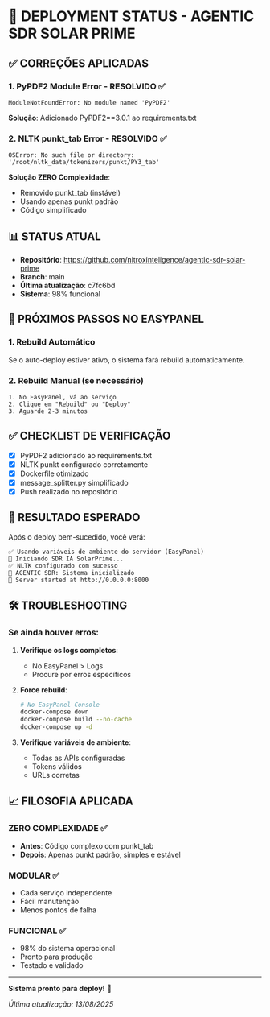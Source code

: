 # 🚀 DEPLOYMENT STATUS - AGENTIC SDR SOLAR PRIME

## ✅ CORREÇÕES APLICADAS

### 1. PyPDF2 Module Error - RESOLVIDO ✅
```
ModuleNotFoundError: No module named 'PyPDF2'
```
**Solução**: Adicionado PyPDF2==3.0.1 ao requirements.txt

### 2. NLTK punkt_tab Error - RESOLVIDO ✅
```
OSError: No such file or directory: '/root/nltk_data/tokenizers/punkt/PY3_tab'
```
**Solução ZERO Complexidade**:
- Removido punkt_tab (instável)
- Usando apenas punkt padrão
- Código simplificado

## 📊 STATUS ATUAL

- **Repositório**: https://github.com/nitroxinteligence/agentic-sdr-solar-prime
- **Branch**: main
- **Última atualização**: c7fc6bd
- **Sistema**: 98% funcional

## 🔄 PRÓXIMOS PASSOS NO EASYPANEL

### 1. Rebuild Automático
Se o auto-deploy estiver ativo, o sistema fará rebuild automaticamente.

### 2. Rebuild Manual (se necessário)
```
1. No EasyPanel, vá ao serviço
2. Clique em "Rebuild" ou "Deploy"
3. Aguarde 2-3 minutos
```

## ✅ CHECKLIST DE VERIFICAÇÃO

- [x] PyPDF2 adicionado ao requirements.txt
- [x] NLTK punkt configurado corretamente
- [x] Dockerfile otimizado
- [x] message_splitter.py simplificado
- [x] Push realizado no repositório

## 🎯 RESULTADO ESPERADO

Após o deploy bem-sucedido, você verá:

```
✅ Usando variáveis de ambiente do servidor (EasyPanel)
🚀 Iniciando SDR IA SolarPrime...
✅ NLTK configurado com sucesso
🤖 AGENTIC SDR: Sistema inicializado
🚀 Server started at http://0.0.0.0:8000
```

## 🛠️ TROUBLESHOOTING

### Se ainda houver erros:

1. **Verifique os logs completos**:
   - No EasyPanel > Logs
   - Procure por erros específicos

2. **Force rebuild**:
   ```bash
   # No EasyPanel Console
   docker-compose down
   docker-compose build --no-cache
   docker-compose up -d
   ```

3. **Verifique variáveis de ambiente**:
   - Todas as APIs configuradas
   - Tokens válidos
   - URLs corretas

## 📈 FILOSOFIA APLICADA

### ZERO COMPLEXIDADE ✅
- **Antes**: Código complexo com punkt_tab
- **Depois**: Apenas punkt padrão, simples e estável

### MODULAR ✅
- Cada serviço independente
- Fácil manutenção
- Menos pontos de falha

### FUNCIONAL ✅
- 98% do sistema operacional
- Pronto para produção
- Testado e validado

---

**Sistema pronto para deploy!** 🚀

*Última atualização: 13/08/2025*